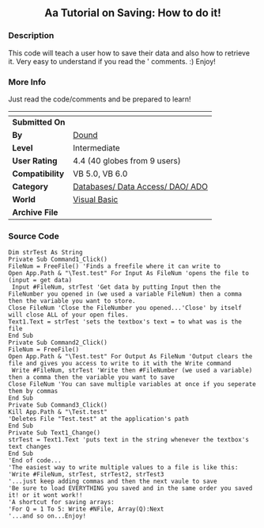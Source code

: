 ﻿<div align="center">

## Aa Tutorial on Saving: How to do it\!


</div>

### Description

This code will teach a user how to save their data and also how to retrieve it. Very easy to understand if you read the ' comments. :) Enjoy!
 
### More Info
 
Just read the code/comments and be prepared to learn!


<span>             |<span>
---                |---
**Submitted On**   |
**By**             |[Dound](https://github.com/Planet-Source-Code/PSCIndex/blob/master/ByAuthor/dound.md)
**Level**          |Intermediate
**User Rating**    |4.4 (40 globes from 9 users)
**Compatibility**  |VB 5\.0, VB 6\.0
**Category**       |[Databases/ Data Access/ DAO/ ADO](https://github.com/Planet-Source-Code/PSCIndex/blob/master/ByCategory/databases-data-access-dao-ado__1-6.md)
**World**          |[Visual Basic](https://github.com/Planet-Source-Code/PSCIndex/blob/master/ByWorld/visual-basic.md)
**Archive File**   |[](https://github.com/Planet-Source-Code/dound-aa-tutorial-on-saving-how-to-do-it__1-10243/archive/master.zip)





### Source Code

```
Dim strTest As String
Private Sub Command1_Click()
FileNum = FreeFile() 'Finds a freefile where it can write to
Open App.Path & "\Test.test" For Input As FileNum 'opens the file to (input = get data)
 Input #FileNum, strTest 'Get data by putting Input then the FileNumber you opened in (we used a variable FileNum) then a comma then the variable you want to store.
Close FileNum 'Close the FileNumber you opened...'Close' by itself will close ALL of your open files.
Text1.Text = strTest 'sets the textbox's text = to what was is the file
End Sub
Private Sub Command2_Click()
FileNum = FreeFile()
Open App.Path & "\Test.test" For Output As FileNum 'Output clears the file and gives you access to write to it with the Write command
 Write #FileNum, strTest 'Write then #FileNumber (we used a variable) then a comma then the variable you want to save
Close FileNum 'You can save multiple variables at once if you seperate them by commas
End Sub
Private Sub Command3_Click()
Kill App.Path & "\Test.test"
'Deletes File "Test.test" at the application's path
End Sub
Private Sub Text1_Change()
strTest = Text1.Text 'puts text in the string whenever the textbox's text changes
End Sub
'End of code...
'The easiest way to write multiple values to a file is like this:
'Write #FileNum, strTest, strTest2, strTest3
'...just keep adding commas and then the next vaule to save
'Be sure to load EVERYTHING you saved and in the same order you saved it! or it wont work!!
'A shortcut for saving arrays:
'For Q = 1 To 5: Write #NFile, Array(Q):Next
'...and so on...Enjoy!
```

